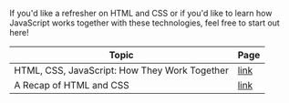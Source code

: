 If you'd like a refresher on HTML and CSS or if you'd like to learn how JavaScript works together with these technologies, feel free to start out here!

| Topic                                         | Page                               |
|-----------------------------------------------|------------------------------------|
| HTML, CSS, JavaScript: How They Work Together | [link](contents/html_css_js.md)    |
| A Recap of HTML and CSS                       | [link](contents/html_css_recap.md) |
